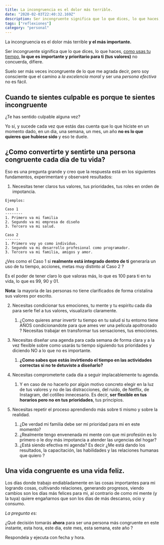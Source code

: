 ```yaml
---
title: La incongruencia es el dolor más terrible.
date: "2020-02-03T22:40:32.169Z"
description: Ser incongruente significa que lo que dices, lo que haces, **lo que es importante y prioritario para ti (tus valores)** no concuerda...
tags: ["reflexiones"]
category: "personal"
---
```


La incongruencia es el dolor más terrible **y el más importante.**

Ser incongruente significa que lo que dices, lo que haces, [como usas tu tiempo](/la-agenda-el-recurso-mas-importante/), **lo que es importante y prioritario para ti (tus valores)** no concuerda, difiere.

Suelo ser más veces incongruente de lo que me agrada decir, pero soy consciente que el camino a _la excelencia moral_ y ser una _persona efectiva_ no es fácil.

## Cuando te sientes culpable es porque te sientes incongruente

¿Te has sentido culpable alguna vez?

Yo sí, y sucede cada vez que estás das cuenta que lo que hiciste en un momento dado, en un dia, una semana, un mes, un año **no es lo que quieres que hubiese sido** y eso te duele.

## ¿Como convertirte y sentirte una persona congruente cada día de tu vida?

Eso es una pregunta grande y creo que la respuesta está en los siguientes fundamentos, experimentaré y observaré resultados:

1. Necesitas tener claros tus valores, tus prioridades, tus roles en orden de impotancia.

```
Ejemplos:

Caso 1
--------
1. Primero va mi familia
2. Segundo va mi empresa de diseño
3. Tercero va mi salud.

Caso 2
-------
1. Primero voy yo como individuo.
2. Segundo va mi desarrollo profesional como programador.
3. Tercero va mi familia, amigos y amor.

```

¿Ves como el Caso 1 si **realmente está integrado dentro de ti** generaría un uso de tu tiempo, acciones, metas muy distinto al Caso 2 ?

Es el poder de tener claro lo que valoras más, lo que es 100 para ti en tu vida, lo que es 99, 90 y 01.

**Nota**: la mayoría de las personas no tiene clarificados de forma cristalina sus valores por escrito.

2. Necesitas condicionar tus emociones, tu mente y tu espiritu cada dia para serle fiel a tus valores, visualizarlo claramente.
	1. ¿Como quieres amar invertir tu tiempo en tu salud si tu entorno tiene AÑOS condicionandote para que ames ver una pelicula apoltronado ? Necesitas trabajar en transformar tus sensaciones, tus emociones.

3. Necesitas diseñar una agenda para cada semana de forma clara y a la vez flexible sobre como usarás tu tiempo siguiendo tus prioridades y diciendo NO a lo que no es importante.
	1. **¿Como sabes que estás invirtiendo el tiempo en las actividades correctas si no te detuviste a diseñarlo?**

4. Necesitas comprometerte cada dia a seguir implacablemente tu agenda.
	1. Y en caso de no hacerlo por algún motivo concreto elegir en la luz de tus valores y no de las distracciones, del ruido, de Netflix, de Instagram, del cotilleo innecesario. Es decir, **ser flexible en tus horarios pero no en tus prioridades**, tus principios.

5. Necesitas repetir el proceso aprendiendo más sobre ti mismo y sobre la realidad.
	1. ¿De verdad mi familia debe ser mi prioridad para mi en este momento?
	2. ¿Realmente tengo envenenada mi mente con que mi profesión es lo primero o le doy más impotancia a atender las urgencias del hogar?
	3. ¿Está siendo efectiva mi agenda? Es decir ¿Me está dando los resultados, la capacitación, las habilidades y las relaciones humanas que quiero ?

## Una vida congruente es una vida feliz.

Los días donde trabajo endiabladamente en las cosas importantes para mi logrando cosas, cultivando relaciones, generando progresos, viendo cambios son los días más felices para mi, al contrario de como mi mente (y la tuya) quiere engañarnos que son los dias de más descanso, ocio y consumo.

_La pregunta es:_

¿Qué decisión tomarás **ahora** para ser una persona más congruente en este instante, esta hora, este dia, este mes, esta semana, este año ?
 
Respondela y ejecuta con fecha y hora.